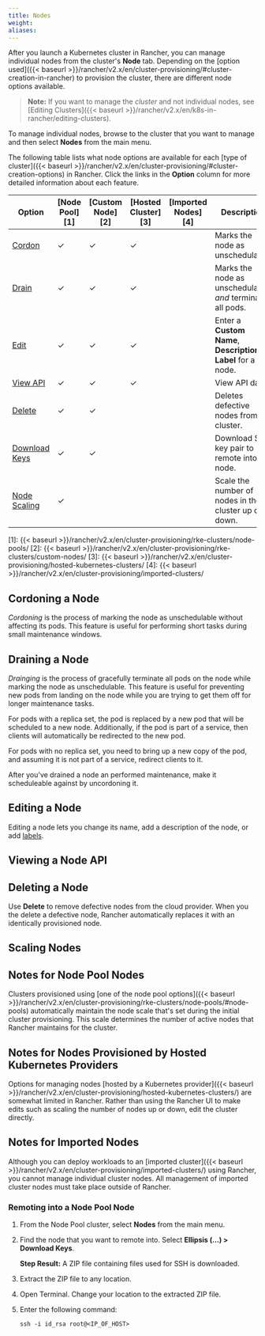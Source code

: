 ```yaml
---
title: Nodes
weight:
aliases:
---
```


After you launch a Kubernetes cluster in Rancher, you can manage individual nodes from the cluster's **Node** tab. Depending on the [option used]({{< baseurl >}}/rancher/v2.x/en/cluster-provisioning/#cluster-creation-in-rancher) to provision the cluster, there are different node options available.

>**Note:** If you want to manage the _cluster_ and not individual nodes, see [Editing Clusters]({{< baseurl >}}/rancher/v2.x/en/k8s-in-rancher/editing-clusters).

To manage individual nodes, browse to the cluster that you want to manage and then select **Nodes** from the main menu. 

The following table lists what node options are available for each [type of cluster]({{< baseurl >}}/rancher/v2.x/en/cluster-provisioning/#cluster-creation-options) in Rancher. Click the links in the **Option** column for more detailed information about each feature.

| Option | [Node Pool][1] | [Custom Node][2] | [Hosted Cluster][3] | [Imported Nodes][4] | Description
|--------|-----------|-------------|----------------|----------------|---------------
| [Cordon](#cordoning-a-node) | ✓         | ✓           | ✓              |                | Marks the node as unschedulable.
| [Drain](#draining-a-node)  | ✓         | ✓           | ✓              |                | Marks the node as unschedulable _and_ terminates all pods.
| [Edit](#editing-a-node)   | ✓         | ✓           | ✓              |                | Enter a **Custom Name**, **Description**, or **Label** for a node.
| [View API](#viewing-a-node-api) | ✓       | ✓           | ✓              |                | View API data.
| [Delete](#deleting-a-node) | ✓         | ✓           |                 |                | Deletes defective nodes from the cluster.
| [Download Keys](#remoting-into-a-node-pool-node) | ✓  | ✓           |                |                | Download SSH key pair to remote into the node.
| [Node Scaling](#scaling-nodes)| ✓    |              |                |                | Scale the number of nodes in the cluster up or down.

[1]: {{< baseurl >}}/rancher/v2.x/en/cluster-provisioning/rke-clusters/node-pools/
[2]: {{< baseurl >}}/rancher/v2.x/en/cluster-provisioning/rke-clusters/custom-nodes/
[3]: {{< baseurl >}}/rancher/v2.x/en/cluster-provisioning/hosted-kubernetes-clusters/
[4]: {{< baseurl >}}/rancher/v2.x/en/cluster-provisioning/imported-clusters/

## Cordoning a Node

_Cordoning_ is the process of marking the node as unschedulable without affecting its pods. This feature is useful for performing short tasks during small maintenance windows. 


## Draining a Node

_Drainging_ is the process of gracefully terminate all pods on the node while marking the node as unschedulable.
This feature is useful for preventing new pods from landing on the node while you are trying to get them off for longer maintenance tasks.

For pods with a replica set, the pod is replaced by a new pod that will be scheduled to a new node. Additionally, if the pod is part of a service, then clients will automatically be redirected to the new pod.

For pods with no replica set, you need to bring up a new copy of the pod, and assuming it is not part of a service, redirect clients to it.

After you've drained a node an performed maintenance, make it scheduleable against by uncordoning it.

## Editing a Node

Editing a node lets you change its name, add a description of the node, or add [labels](https://kubernetes.io/docs/concepts/overview/working-with-objects/labels/).

## Viewing a Node API

## Deleting a Node

Use **Delete** to remove defective nodes from the cloud provider. When you the delete a defective node, Rancher automatically replaces it with an identically provisioned node.

## Scaling Nodes

## Notes for Node Pool Nodes
 
Clusters provisioned using [one of the node pool options]({{< baseurl >}}/rancher/v2.x/en/cluster-provisioning/rke-clusters/node-pools/#node-pools) automatically maintain the node scale that's set during the initial cluster provisioning. This scale determines the number of active nodes that Rancher maintains for the cluster. 

 
## Notes for Nodes Provisioned by Hosted Kubernetes Providers

Options for managing nodes [hosted by a Kubernetes provider]({{< baseurl >}}/rancher/v2.x/en/cluster-provisioning/hosted-kubernetes-clusters/) are somewhat limited in Rancher. Rather than using the Rancher UI to make edits such as scaling the number of nodes up or down, edit the cluster directly.


## Notes for Imported Nodes

Although you can deploy workloads to an [imported cluster]({{< baseurl >}}/rancher/v2.x/en/cluster-provisioning/imported-clusters/) using Rancher, you cannot manage individual cluster nodes. All management of imported cluster nodes must take place outside of Rancher.

### Remoting into a Node Pool Node

1. From the Node Pool cluster, select **Nodes** from the main menu.
1. Find the node that you want to remote into. Select **Ellipsis (...) > Download Keys**.

    **Step Result:** A ZIP file containing files used for SSH is downloaded.

1. Extract the ZIP file to any location.
1. Open Terminal. Change your location to the extracted ZIP file.
1. Enter the following command:

    ```
    ssh -i id_rsa root@<IP_OF_HOST>
    ```
